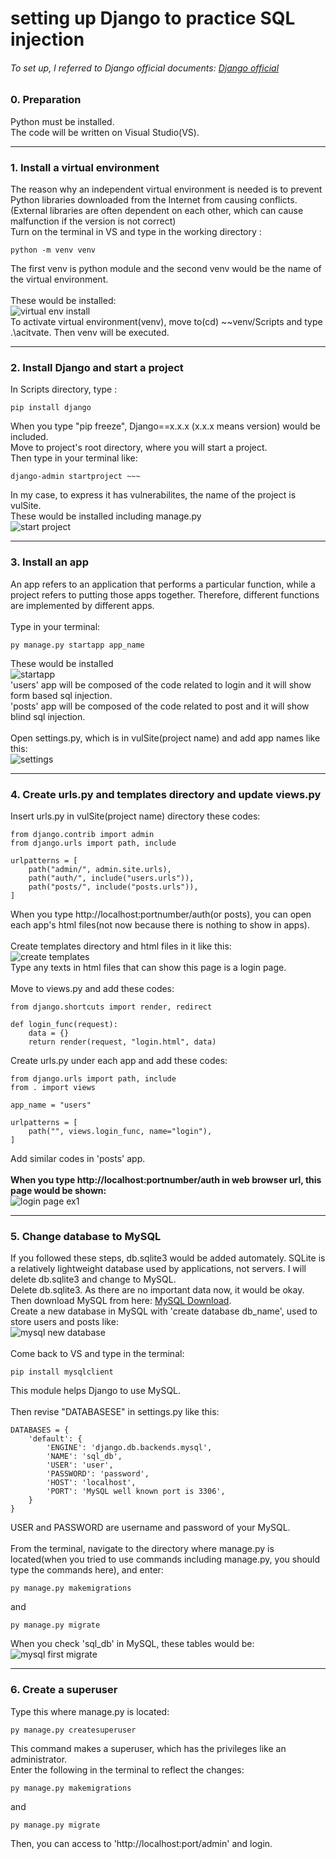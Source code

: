 # setting up Django to practice SQL injection
###### To set up, I referred to Django official documents: [Django official](https://www.djangoproject.com/)

### 0. Preparation
Python must be installed.  
The code will be written on Visual Studio(VS).

-----------

### 1. Install a virtual environment
The reason why an independent virtual environment is needed is to prevent Python libraries downloaded from the Internet from causing conflicts. (External libraries are often dependent on each other, which can cause malfunction if the version is not correct)  
Turn on the terminal in VS and type in the working directory :

    python -m venv venv

The first venv is python module and the second venv would be the name of the virtual environment.  
</br>
These would be installed:  
![virtual env install](https://user-images.githubusercontent.com/63287638/120278132-dc10e880-c2ef-11eb-9467-dbf6cd484398.PNG)
</br>
To activate virtual environment(venv), move to(cd) ~~venv/Scripts and type .\acitvate. Then venv will be executed.

-----------

### 2. Install Django and start a project
In Scripts directory, type : 

    pip install django

When you type "pip freeze", Django==x.x.x (x.x.x means version) would be included.
</br>
Move to project's root directory, where you will start a project.
</br>
Then type in your terminal like:

    django-admin startproject ~~~

In my case, to express it has vulnerabilites, the name of the project is vulSite.
</br>
These would be installed including manage.py  
![start project](https://user-images.githubusercontent.com/63287638/120280136-4591f680-c2f2-11eb-8639-dcaacb513b76.PNG)
</br>

-----------

### 3. Install an app
An app refers to an application that performs a particular function, while a project refers to putting those apps together. Therefore, different functions are implemented by different apps.
</br>
</br>
Type in your terminal:

    py manage.py startapp app_name

These would be installed  
![startapp](https://user-images.githubusercontent.com/63287638/120281293-b8e83800-c2f3-11eb-9a57-1453c5a13ef3.PNG)
</br>
'users' app will be composed of the code related to login and it will show form based sql injection.  
'posts' app will be composed of the code related to post and it will show blind sql injection.
</br>
</br>
Open settings.py, which is in vulSite(project name) and add app names like this:  
![settings](https://user-images.githubusercontent.com/63287638/120285386-25fdcc80-c2f8-11eb-992a-fd5813d36f3f.PNG)
</br>

-----------

### 4. Create urls.py and templates directory and update views.py
Insert urls.py in vulSite(project name) directory these codes:

    from django.contrib import admin
    from django.urls import path, include

    urlpatterns = [
        path("admin/", admin.site.urls),
        path("auth/", include("users.urls")),
        path("posts/", include("posts.urls")),
    ]

When you type ht<span>tp://</span>localhost:portnumber/auth(or posts), you can open each app's html files(not now because there is nothing to show in apps).
</br>
</br>
Create templates directory and html files in it like this:  
![create templates](https://user-images.githubusercontent.com/63287638/120286629-6f9ae700-c2f9-11eb-8368-2dd93515e59c.PNG)
</br>
Type any texts in html files that can show this page is a login page.  
</br>
Move to views.py and add these codes:

    from django.shortcuts import render, redirect

    def login_func(request):
        data = {}
        return render(request, "login.html", data)

Create urls.py under each app and add these codes:

    from django.urls import path, include
    from . import views

    app_name = "users"

    urlpatterns = [
        path("", views.login_func, name="login"),
    ]

Add similar codes in 'posts' app.
</br>
</br>
__When you type ht<span>tp://</span>localhost:portnumber/auth in web browser url, this page would be shown:__  
![login page ex1](https://user-images.githubusercontent.com/63287638/120288127-d8369380-c2fa-11eb-875b-0572566115e4.png)
</br>

-----------

### 5. Change database to MySQL
If you followed these steps, db.sqlite3 would be added automately. SQLite is a relatively lightweight database used by applications, not servers. I will delete db.sqlite3 and change to MySQL.  
Delete db.sqlite3. As there are no important data now, it would be okay. Then download MySQL from here: [MySQL Download](https://www.mysql.com/).  
Create a new database in MySQL with 'create database db_name', used to store users and posts like:  
![mysql new database](https://user-images.githubusercontent.com/63287638/120312660-fb217180-c313-11eb-87f3-9acc49323f58.png)
</br>
</br>
Come back to VS and type in the terminal:

    pip install mysqlclient

This module helps Django to use MySQL.
</br>
</br>
Then revise "DATABASESE" in settings.py like this:

    DATABASES = {
        'default': {
            'ENGINE': 'django.db.backends.mysql',
            'NAME': 'sql_db',
            'USER': 'user',
            'PASSWORD': 'password',
            'HOST': 'localhost',
            'PORT': 'MySQL well known port is 3306',
        }
    }

USER and PASSWORD are username and password of your MySQL.
</br>
</br>
From the terminal, navigate to the directory where manage.py is located(when you tried to use commands including manage.py, you should type the commands here), and enter:

    py manage.py makemigrations

and

    py manage.py migrate

When you check 'sql_db' in MySQL, these tables would be:  
![mysql first migrate](https://user-images.githubusercontent.com/63287638/120321280-17c2a700-c31e-11eb-8d16-7a94b9d4cea0.PNG)
</br>

-----------

### 6. Create a superuser
Type this where manage.py is located:

    py manage.py createsuperuser

This command makes a superuser, which has the privileges like an administrator.  
Enter the following in the terminal to reflect the changes:

    py manage.py makemigrations

and

    py manage.py migrate

Then, you can access to 'ht<span>tp://</span>localhost:port/admin' and login.  
</br>
</br>